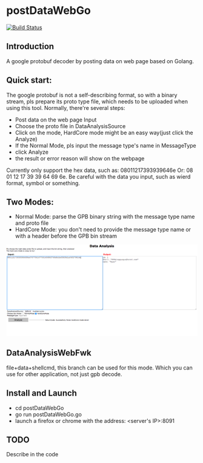 # postDataWebGo
[![Build Status](https://travis-ci.com/superryanguo/postDataWebGo.svg?branch=master)](https://travis-ci.com/superryanguo/postDataWebGo)
## Introduction
A google protobuf decoder by posting data on web page based on Golang.

## Quick start:
The google protobuf is not a self-describing format, so with a binary stream, pls prepare its 
proto type file, which needs to be uploaded when using this tool.
Normally, there're several steps:
- Post data on the web page Input
- Choose the proto file in DataAnalysisSource
- Click on the mode, HardCore mode might be an easy way(just click the Analyze)
- If the Normal Mode, pls input the message type's name in MessageType
- click Analyze
- the result or error reason will show on the webpage

Currently only support the hex data, such as: 08011217393939646e
Or: 08 01 12 17 39 39 64 69 6e.
Be careful with the data you input, such as wierd format, symbol or something.

## Two Modes:
- Normal Mode: parse the GPB binary string with the message type name and proto file
- HardCore Mode: you don't need to provide the message type name or with a header before
the GPB bin stream

![](./webdemo.png)

## DataAnalysisWebFwk
file+data+shellcmd, this branch can be used for this mode.
Which you can use for other application, not just gpb decode.

## Install and Launch
- cd postDataWebGo
- go run postDataWebGo.go
- launch a firefox or chrome with the address: <server's IP>:8091

## TODO
Describe in the code
